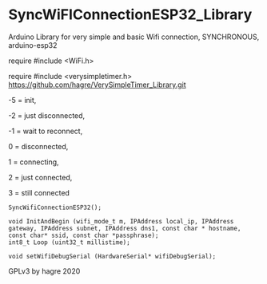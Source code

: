 # SyncWiFIConnectionESP32_Library
Arduino Library for very simple and basic Wifi connection, SYNCHRONOUS, arduino-esp32


require #include <WiFi.h>

require #include <verysimpletimer.h>  https://github.com/hagre/VerySimpleTimer_Library.git

-5 = init, 

-2 = just disconnected, 

-1 = wait to reconnect, 

0 = disconnected, 

1 = connecting, 

2 = just connected,  

3 = still connected



    SyncWifiConnectionESP32();
    
    void InitAndBegin (wifi_mode_t m, IPAddress local_ip, IPAddress gateway, IPAddress subnet, IPAddress dns1, const char * hostname, const char* ssid, const char *passphrase);
    int8_t Loop (uint32_t millistime);

    void setWifiDebugSerial (HardwareSerial* wifiDebugSerial);



GPLv3
by hagre 2020
